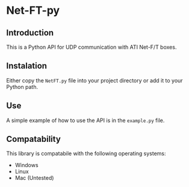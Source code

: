 # Net-FT-py

## Introduction

This is a Python API for UDP communication with ATI Net-F/T boxes.

## Instalation

Either copy the `NetFT.py` file into your project directory or add it to your Python path.

## Use

A simple example of how to use the API is in the `example.py` file.

## Compatability

This library is compatabile with the following operating systems:

* Windows
* Linux
* Mac (Untested)
